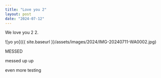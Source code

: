 ```yaml
---
title: "Love you 2"
layout: post
date: "2024-07-12"
---
```


We love you 2 2.

![yo yo]({{ site.baseurl }}/assets/images/2024/IMG-20240711-WA0002.jpg)

MESSED

messed up up

even more testing
